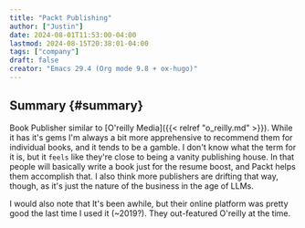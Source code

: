 ```yaml
---
title: "Packt Publishing"
author: ["Justin"]
date: 2024-08-01T11:53:00-04:00
lastmod: 2024-08-15T20:38:01-04:00
tags: ["company"]
draft: false
creator: "Emacs 29.4 (Org mode 9.8 + ox-hugo)"
---
```


<div class="outline-1 jvc">

## Summary {#summary}

Book Publisher similar to [O'reilly Media]({{< relref "o_reilly.md" >}}). While it has it's gems I'm always a
bit more apprehensive to recommend them for individual books, and it tends to be
a gamble. I don't know what the term for it is, but it `feels` like they're
close to being a vanity publishing house. In that people will basically write a
book just for the resume boost, and Packt helps them accomplish that. I also
think more publishers are drifting that way, though, as it's just the nature of
the business in the age of LLMs.

I would also note that It's been awhile, but their online platform was pretty good the last
time I used it (~2019?). They out-featured O'reilly at the time.

</div>
